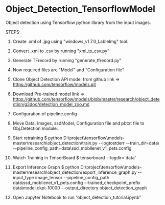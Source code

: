 # Object_Detection_TensorflowModel
Object detection using Tensorflow python library from the input images.


STEPS:

1) Create .xml of .jpg using "windows_v1.7.0_LableImg" tool.

2) Convert .xml to .csv by running  "xml_to_csv.py"

3) Generate TFrecord by running "generate_tfrecord.py"

4) Now required files are "Model" and "Configuration file"

5) Clone Object Detection API model from github
	link => https://github.com/tensorflow/models.git

6) Download Pre-trained model
	link => https://github.com/tensorflow/models/blob/master/research/object_detection/g3doc/detection_model_zoo.md

7) Configuration of pipeline.config

8) Move Data, Images, ssdModel, Configuration file and pbtxt file to Obj.Detection module.

9) Start retraining
	$ python D:\project\tensorflow\models-master\research\object_detection\train.py --logtostderr --train_dir=data\ --pipeline_config_path=data\ssd_mobilenet_v1_pets.config

10) Watch Training in TensorBoard
	$ tensorboard --logdir='data'

11) Export Inference Graph
	$  python D:\project\tensorflow\models-master\research\object_detection/export_inference_graph.py  --input_type image_tensor --pipeline_config_path data\ssd_mobilenet_v1_pets.config --trained_checkpoint_prefix data\model.ckpt-10000 --output_directory object_detection_graph

12) Open Jupyter Notebook to run “object_detection_tutorial.ipynb”
